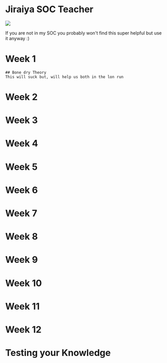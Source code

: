 #  Jiraiya SOC Teacher

<img src="https://static.wikia.nocookie.net/denaruto3/images/6/66/Jiraiya.png/revision/latest?cb=20100821231007&path-prefix=de"/>


If you are not in my SOC you probably won't find this super helpful but use it anyway :)

# Week 1
    ## Bone dry Theory
    This will suck but, will help us both in the lon run
# Week 2
# Week 3
# Week 4
# Week 5
# Week 6
# Week 7
# Week 8
# Week 9
# Week 10
# Week 11
# Week 12
# Testing your Knowledge